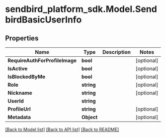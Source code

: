 
# sendbird_platform_sdk.Model.SendbirdBasicUserInfo

## Properties

Name | Type | Description | Notes
------------ | ------------- | ------------- | -------------
**RequireAuthForProfileImage** | **bool** |  | [optional] 
**IsActive** | **bool** |  | [optional] 
**IsBlockedByMe** | **bool** |  | [optional] 
**Role** | **string** |  | [optional] 
**Nickname** | **string** |  | [optional] 
**UserId** | **string** |  | 
**ProfileUrl** | **string** |  | [optional] 
**Metadata** | **Object** |  | [optional] 

[[Back to Model list]](../README.md#documentation-for-models)
[[Back to API list]](../README.md#documentation-for-api-endpoints)
[[Back to README]](../README.md)

